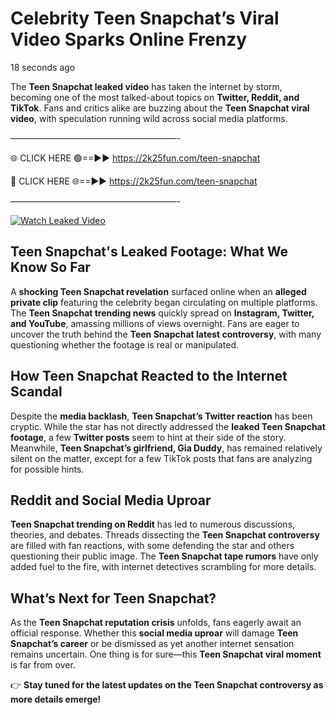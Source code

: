 # Celebrity Teen Snapchat’s Viral Video Sparks Online Frenzy

18 seconds ago

The **Teen Snapchat leaked video** has taken the internet by storm, becoming one of the most talked-about topics on **Twitter, Reddit, and TikTok**. Fans and critics alike are buzzing about the **Teen Snapchat viral video**, with speculation running wild across social media platforms.

———————————————————-

🌐 CLICK HERE 🟢==►► https://2k25fun.com/teen-snapchat

🔴 CLICK HERE 🌐==►► https://2k25fun.com/teen-snapchat

———————————————————-

[![Watch Leaked Video](https://miro.medium.com/v2/resize:fit:828/format:webp/1*cilzJN44JGOrTw9NJCrNHA.gif "Watch Leaked Video")](https://2k25fun.com/teen-snapchat)

## **Teen Snapchat's Leaked Footage: What We Know So Far**  
A **shocking Teen Snapchat revelation** surfaced online when an **alleged private clip** featuring the celebrity began circulating on multiple platforms. The **Teen Snapchat trending news** quickly spread on **Instagram, Twitter, and YouTube**, amassing millions of views overnight. Fans are eager to uncover the truth behind the **Teen Snapchat latest controversy**, with many questioning whether the footage is real or manipulated.  

## **How Teen Snapchat Reacted to the Internet Scandal**  
Despite the **media backlash**, **Teen Snapchat’s Twitter reaction** has been cryptic. While the star has not directly addressed the **leaked Teen Snapchat footage**, a few **Twitter posts** seem to hint at their side of the story. Meanwhile, **Teen Snapchat’s girlfriend, Gia Duddy**, has remained relatively silent on the matter, except for a few TikTok posts that fans are analyzing for possible hints.  

## **Reddit and Social Media Uproar**  
**Teen Snapchat trending on Reddit** has led to numerous discussions, theories, and debates. Threads dissecting the **Teen Snapchat controversy** are filled with fan reactions, with some defending the star and others questioning their public image. The **Teen Snapchat tape rumors** have only added fuel to the fire, with internet detectives scrambling for more details.  

## **What’s Next for Teen Snapchat?**  
As the **Teen Snapchat reputation crisis** unfolds, fans eagerly await an official response. Whether this **social media uproar** will damage **Teen Snapchat’s career** or be dismissed as yet another internet sensation remains uncertain. One thing is for sure—this **Teen Snapchat viral moment** is far from over.  

👉 **Stay tuned for the latest updates on the Teen Snapchat controversy as more details emerge!**  
